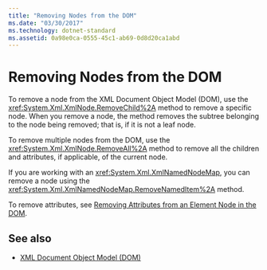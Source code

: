 ```yaml
---
title: "Removing Nodes from the DOM"
ms.date: "03/30/2017"
ms.technology: dotnet-standard
ms.assetid: 0a98e0ca-0555-45c1-ab69-0d8d20ca1abd
---
```

# Removing Nodes from the DOM
To remove a node from the XML Document Object Model (DOM), use the <xref:System.Xml.XmlNode.RemoveChild%2A> method to remove a specific node. When you remove a node, the method removes the subtree belonging to the node being removed; that is, if it is not a leaf node.  
  
 To remove multiple nodes from the DOM, use the <xref:System.Xml.XmlNode.RemoveAll%2A> method to remove all the children and attributes, if applicable, of the current node.  
  
 If you are working with an <xref:System.Xml.XmlNamedNodeMap>, you can remove a node using the <xref:System.Xml.XmlNamedNodeMap.RemoveNamedItem%2A> method.  
  
 To remove attributes, see [Removing Attributes from an Element Node in the DOM](removing-attributes-from-an-element-node-in-the-dom.md).  
  
## See also

- [XML Document Object Model (DOM)](xml-document-object-model-dom.md)
